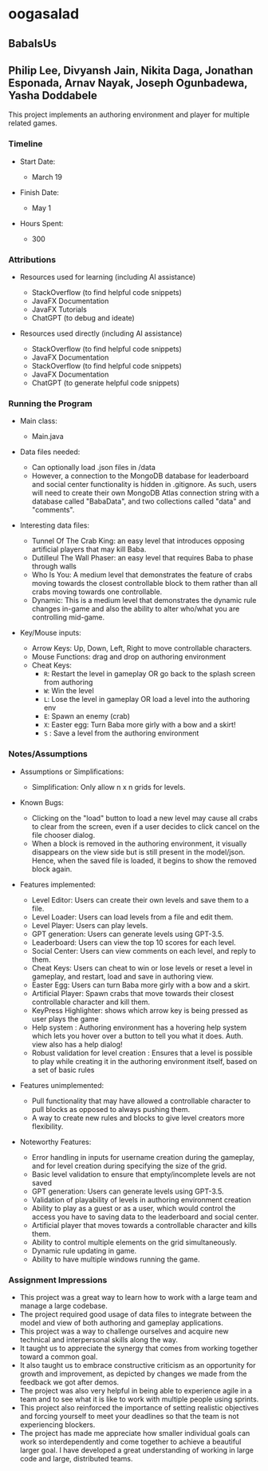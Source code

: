 # oogasalad

## BabaIsUs

## Philip Lee, Divyansh Jain, Nikita Daga, Jonathan Esponada, Arnav Nayak, Joseph Ogunbadewa, Yasha Doddabele

This project implements an authoring environment and player for multiple related games.

### Timeline

* Start Date:
    * March 19

* Finish Date:
    * May 1

* Hours Spent:
    * 300

### Attributions

* Resources used for learning (including AI assistance)

    * StackOverflow (to find helpful code snippets)
    * JavaFX Documentation
    * JavaFX Tutorials
    * ChatGPT (to debug and ideate)

* Resources used directly (including AI assistance)
    * StackOverflow (to find helpful code snippets)
    * JavaFX Documentation
    * StackOverflow (to find helpful code snippets)
    * JavaFX Documentation
    * ChatGPT (to generate helpful code snippets)

### Running the Program

* Main class:
    * Main.java

* Data files needed:
    * Can optionally load .json files in /data
    * However, a connection to the MongoDB database for leaderboard and social center functionality
      is hidden in .gitignore. As such, users will need to create their own MongoDB Atlas connection
      string with a database called "BabaData", and two collections called "data" and "comments".

* Interesting data files:
    * Tunnel Of The Crab King: an easy level that introduces opposing artificial players that may
      kill Baba.
    * Dutilleul The Wall Phaser: an easy level that requires Baba to phase through walls
    * Who Is You: A medium level that demonstrates the feature of crabs moving towards the closest
      controllable block to them rather than all crabs moving towards one controllable.
    * Dynamic: This is a medium level that demonstrates the dynamic rule changes in-game and also
      the ability to alter who/what you are controlling mid-game.

* Key/Mouse inputs:

    * Arrow Keys: Up, Down, Left, Right to move controllable characters.
    * Mouse Functions: drag and drop on authoring environment
    * Cheat Keys:
        * `R`: Restart the level in gameplay OR go back to the splash screen from authoring
        * `W`: Win the level
        * `L`: Lose the level in gameplay OR load a level into the authoring env
        * `E`: Spawn an enemy (crab)
        * `X`: Easter egg: Turn Baba more girly with a bow and a skirt!
        * `S` : Save a level from the authoring environment

### Notes/Assumptions

* Assumptions or Simplifications:

    * Simplification: Only allow n x n grids for levels.

* Known Bugs:

    * Clicking on the "load" button to load a new level may cause all crabs to clear from the
      screen, even if a user decides to click cancel on the file chooser dialog.
    * When a block is removed in the authoring environment, it visually disappears on the view side
      but is still present in the model/json. Hence, when the saved file is loaded, it begins to
      show the removed block again.


* Features implemented:

    * Level Editor: Users can create their own levels and save them to a file.
    * Level Loader: Users can load levels from a file and edit them.
    * Level Player: Users can play levels.
    * GPT generation: Users can generate levels using GPT-3.5.
    * Leaderboard: Users can view the top 10 scores for each level.
    * Social Center: Users can view comments on each level, and reply to them.
    * Cheat Keys: Users can cheat to win or lose levels or reset a level in gameplay, and restart,
      load and save in authoring view.
    * Easter Egg: Users can turn Baba more girly with a bow and a skirt.
    * Artificial Player: Spawn crabs that move towards their closest controllable character and kill
      them.
    * KeyPress Highlighter: shows which arrow key is being pressed as user plays the game
    * Help system : Authoring environment has a hovering help system which lets you hover over a
      button to tell you what it does. Auth. view also has a help dialog!
    * Robust validation for level creation : Ensures that a level is possible to play while creating
      it in the authoring environment itself, based on a set of basic rules

* Features unimplemented:

    * Pull functionality that may have allowed a controllable character to pull blocks as opposed to
      always pushing them.
    * A way to create new rules and blocks to give level creators more flexibility.

* Noteworthy Features:

    * Error handling in inputs for username creation during the gameplay, and for level creation
      during specifying the size of the grid.
    * Basic level validation to ensure that empty/incomplete levels are not saved
    * GPT generation: Users can generate levels using GPT-3.5.
    * Validation of playability of levels in authoring environment creation
    * Ability to play as a guest or as a user, which would control the access you have to saving
      data to the leaderboard and social center.
    * Artificial player that moves towards a controllable character and kills them.
    * Ability to control multiple elements on the grid simultaneously.
    * Dynamic rule updating in game.
    * Ability to have multiple windows running the game.

### Assignment Impressions

* This project was a great way to learn how to work with a large team and manage a large codebase.
* The project required good usage of data files to integrate between the model and view of both
  authoring and gameplay applications.
* This project was a way to challenge ourselves and acquire new technical and interpersonal skills
  along the way.
* It taught us to appreciate the synergy that comes from working together toward a common goal.
* It also taught us to embrace constructive criticism as an opportunity for growth and improvement,
  as depicted by changes we made from the feedback we got after demos.
* The project was also very helpful in being able to experience agile in a team and to see what it
  is like to work with multiple people using sprints.
* This project also reinforced the importance of setting realistic objectives and forcing yourself
  to meet your deadlines so that the team is not experiencing blockers.
* The project has made me appreciate how smaller individual goals can work so interdependently and
  come together to achieve a beautiful larger goal. I have developed a great understanding of
  working in large code and large, distributed teams.

    


